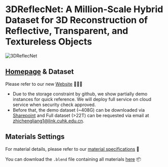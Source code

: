# 3DReflecNet: A Million-Scale Hybrid Dataset for 3D Reconstruction of Reflective, Transparent, and Textureless Objects

![3DReflecNet](assets/teaser.png)

## [Homepage](https://k-coconut.github.io/3DReflecNet/) & Dataset

Please refer to our new [Website](https://k-coconut.github.io/3DReflecNet/) 🚀🚀🚀

- Due to the storage constraint by github, we show partially demo instances for quick reference. We will deploy full service on cloud service when security check approved.
- Before that, the demo dataset (~408G) can be downloaded via [Sharepoint](https://cuhko365.sharepoint.com/sites/CUHKSZ-SSE-INML/SitePages/Home.aspx?e=1:aab1118873e1469f8e893dd8205a3a99) and Full dataset (>22T) can be requested via email at zhichengliang1@link.cuhk.edu.cn.


## Materials Settings
For material details, please refer to our [material specifications](assets/material.pdf) 📄

You can download the `.blend` file containing all materials [here](https://gofile.me/7IL4k/ORMCynUxL) 📦

